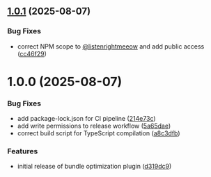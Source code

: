 ## [1.0.1](https://github.com/listenrightmeow/newk-plugin-bundle-optimization/compare/v1.0.0...v1.0.1) (2025-08-07)


### Bug Fixes

* correct NPM scope to [@listenrightmeeow](https://github.com/listenrightmeeow) and add public access ([cc46f29](https://github.com/listenrightmeow/newk-plugin-bundle-optimization/commit/cc46f29bb2c5a493f5cc6dfb8326d53b7f33dd53))

# 1.0.0 (2025-08-07)


### Bug Fixes

* add package-lock.json for CI pipeline ([214e73c](https://github.com/listenrightmeow/newk-plugin-bundle-optimization/commit/214e73c08afee46084fbf7d48889135ce8988d34))
* add write permissions to release workflow ([5a65dae](https://github.com/listenrightmeow/newk-plugin-bundle-optimization/commit/5a65daefa607be9a1cb0b043a00095f72a4156fb))
* correct build script for TypeScript compilation ([a8c3dfb](https://github.com/listenrightmeow/newk-plugin-bundle-optimization/commit/a8c3dfb88c074ad098148ba14635b0733e04bd26))


### Features

* initial release of bundle optimization plugin ([d319dc9](https://github.com/listenrightmeow/newk-plugin-bundle-optimization/commit/d319dc975242872a5d0905f2302161d13d4ec7cc))
